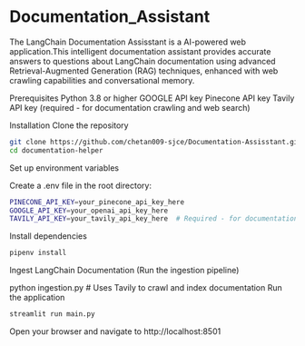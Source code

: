 # Documentation_Assistant
The LangChain Documentation Assisstant is a AI-powered web application.This intelligent documentation assistant provides accurate answers to questions about LangChain documentation using advanced Retrieval-Augmented Generation (RAG) techniques, enhanced with web crawling capabilities and conversational memory.

Prerequisites
Python 3.8 or higher
GOOGLE API key
Pinecone API key
Tavily API key (required - for documentation crawling and web search)

Installation
Clone the repository
```bash
git clone https://github.com/chetan009-sjce/Documentation-Assisstant.git
cd documentation-helper
```
Set up environment variables

Create a .env file in the root directory:
```bash
PINECONE_API_KEY=your_pinecone_api_key_here
GOOGLE_API_KEY=your_openai_api_key_here
TAVILY_API_KEY=your_tavily_api_key_here  # Required - for documentation crawling
```

Install dependencies
```bash
pipenv install
```
Ingest LangChain Documentation (Run the ingestion pipeline)

python ingestion.py  # Uses Tavily to crawl and index documentation
Run the application
```bash
streamlit run main.py
```
Open your browser and navigate to http://localhost:8501
